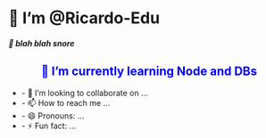 
<body>
<h1> 👋 I’m @Ricardo-Edu </h1>
<h5> 👀 blah blah snore </h3>
<h2 style="color:blue;text-align:center;"> 🌱 I’m currently learning Node and DBs </h2>
<p>
  <ul>
    <li>
      - 💞️ I’m looking to collaborate on ...
    </li>
    <li>
      - 📫 How to reach me ...
    </li>
    <li>
      - 😄 Pronouns: ...
    </li>
    <li>
      - ⚡ Fun fact: ...
    </li>
  </ul>
</p>
</body>
<!---
Richard-Edu/Richard-Edu is a ✨ special ✨ repository because its `README.md` (this file) appears on your GitHub profile.
You can click the Preview link to take a look at your changes.
--->
